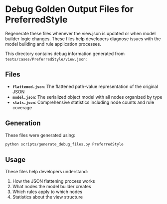 # Debug Golden Output Files for PreferredStyle
Regenerate these files whenever the view.json is updated or when model builder logic changes.
These files help developers diagnose issues with the model building and rule application processes.

This directory contains debug information generated from `tests/cases/PreferredStyle/view.json`:

## Files

- **`flattened.json`**: The flattened path-value representation of the original JSON
- **`model.json`**: The serialized object model with all nodes organized by type
- **`stats.json`**: Comprehensive statistics including node counts and rule coverage

## Generation

These files were generated using:
```bash
python scripts/generate_debug_files.py PreferredStyle
```

## Usage

These files help developers understand:
1. How the JSON flattening process works
2. What nodes the model builder creates
3. Which rules apply to which nodes
4. Statistics about the view structure

